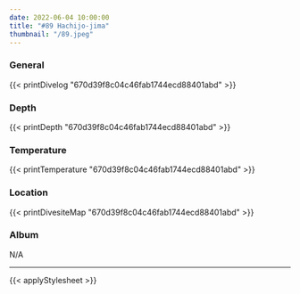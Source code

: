 ```yaml
---
date: 2022-06-04 10:00:00
title: "#89 Hachijo-jima"
thumbnail: "/89.jpeg"
---
```


### General

{{< printDivelog "670d39f8c04c46fab1744ecd88401abd" >}}

### Depth

{{< printDepth "670d39f8c04c46fab1744ecd88401abd" >}}

### Temperature

{{< printTemperature "670d39f8c04c46fab1744ecd88401abd" >}}

### Location

{{< printDivesiteMap "670d39f8c04c46fab1744ecd88401abd" >}}

### Album

N/A

---

{{< applyStylesheet >}}
